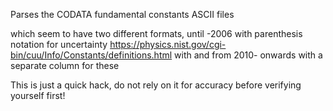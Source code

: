 Parses the CODATA fundamental constants ASCII files

which seem to have two different formats, until -2006 with parenthesis notation for uncertainty https://physics.nist.gov/cgi-bin/cuu/Info/Constants/definitions.html with and from 2010- onwards with a separate column for these

This is just a quick hack, do not rely on it for accuracy before verifying yourself first!

